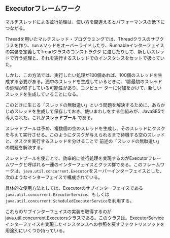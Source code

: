## Executorフレームワーク

マルチスレッドによる並行処理は、使い方を間違えるとパフォーマンスの低下につながる。

Threadを用いたマルチスレッド・プログラミングでは、Threadクラスのサブクラスを作り、runメソッドをオーバーライドしたり、Runnableインターフェイスの実装を定義してTreadクラスのコンストラクタ
に渡したりして、新しいスレッドで行う処理と、それを実行するスレッドでのインスタンスをセットで扱っていた。

しかし、この方法では、実行したい処理が100個あれば、100個のスレッドを生成する必要がある。途中のスレッドを生成しているときに、1番最初のスレッドの処理が終了している可能性があり、コンピュー
ターに付加をかけて、新しいスレッドを生成していることになる。

このときに生じる「スレッドの無駄遣い」という問題を解決するために、あらかじめスレッドを生成して保存しておき、使いまわしをする仕組みが、JavaSE5で導入された。これが**スレッドプール**
である。

スレッドプールは予め、複数個の空のスレッドを生成し、そのスレッドにタスクを与えて実行させる。このようにタスクが与えられるまで待機する空のスレッドと、タスクを実行するスレッドを分けることで
前述の「スレッドの無駄遣い」の問題を解決する。

スレッドプールを使ことで、効率的に並行処理を実現するのがExecutorフレームワークと呼ばれる一連のインターフェイスとクラス群である。このフレームワークは、`java.util.concurrent.Executor`をスーパーインターフェイスとした、次のようなインターフェイスで構成されている。

具体的な使用方法としては、Executorのサブインターフェイスである`java.util.concurrent.ExecutorService`、もしくは`java.util.concurrent.ScheduledExecutorService`を利用する。

これらのサブインターフェイスの実装を取得するのがjava.util.concurrent.Executorsクラスである。このクラスは。ExecutorServiceインターフェイスを実現したインスタンスへの参照を戻すファクトリメソッドを用途別にいくつか持っている。


